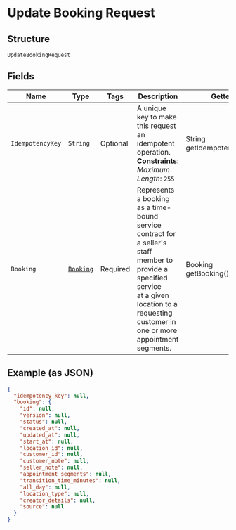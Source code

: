 
# Update Booking Request

## Structure

`UpdateBookingRequest`

## Fields

| Name | Type | Tags | Description | Getter |
|  --- | --- | --- | --- | --- |
| `IdempotencyKey` | `String` | Optional | A unique key to make this request an idempotent operation.<br>**Constraints**: *Maximum Length*: `255` | String getIdempotencyKey() |
| `Booking` | [`Booking`](../../doc/models/booking.md) | Required | Represents a booking as a time-bound service contract for a seller's staff member to provide a specified service<br>at a given location to a requesting customer in one or more appointment segments. | Booking getBooking() |

## Example (as JSON)

```json
{
  "idempotency_key": null,
  "booking": {
    "id": null,
    "version": null,
    "status": null,
    "created_at": null,
    "updated_at": null,
    "start_at": null,
    "location_id": null,
    "customer_id": null,
    "customer_note": null,
    "seller_note": null,
    "appointment_segments": null,
    "transition_time_minutes": null,
    "all_day": null,
    "location_type": null,
    "creator_details": null,
    "source": null
  }
}
```

